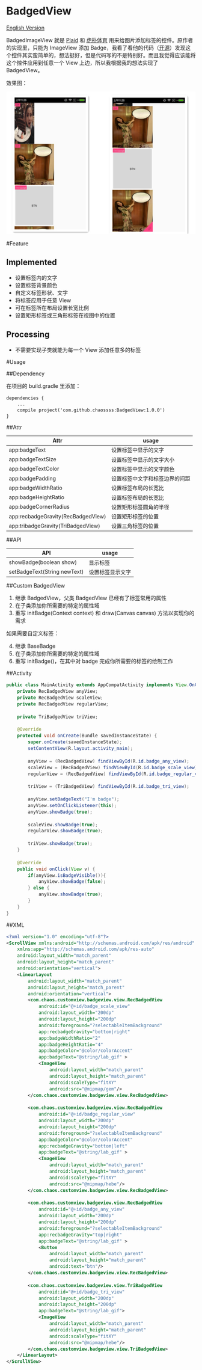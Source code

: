 # BadgedView

[English Version](README_ENGLISH.md)

BadgedImageView 就是 [Plaid](https://github.com/nickbutcher/plaid) 和 [虎扑体育](http://mobile.hupu.com/?_r=globalNav) 用来给图片添加标签的控件。原作者的实现里，只能为 ImageView 添加 Badge，我看了看他的代码（[开源](https://github.com/yesidlazaro/BadgedImageview)）发现这个控件其实蛮简单的，想法挺好，但是代码写的不是特别好。而且我觉得应该能将这个控件应用到任意一个 View 上边，所以我根据我的想法实现了 BadgedView。

效果图：

![](example.png)

#Feature

## Implemented

- 设置标签内的文字
- 设置标签背景颜色
- 自定义标签形状、文字
- 将标签应用于任意 View
- 可在标签所在布局设置长宽比例
- 设置矩形标签或三角形标签在视图中的位置

## Processing

- 不需要实现子类就能为每一个 View 添加任意多的标签

#Usage

##Dependency

在项目的 build.gradle 里添加：

```
dependencies {
    ...
    compile project('com.github.chaossss:BadgedView:1.0.0')
}
```

##Attr

| Attr | usage |
|---------|--------|
| app:badgeText | 设置标签中显示的文字 |
| app:badgeTextSize | 设置标签中显示的文字大小 |
| app:badgeTextColor | 设置标签中显示的文字颜色 |
| app:badgePadding | 设置标签中文字和标签边界的间距 |
| app:badgeWidthRatio | 设置标签布局的长宽比 |
| app:badgeHeightRatio | 设置标签布局的长宽比 |
| app:badgeCornerRadius | 设置矩形标签圆角的半径 |
| app:recbadgeGravity(RecBadgedView) | 设置矩形标签的位置 |
| app:tribadgeGravity(TriBadgedView) | 设置三角标签的位置 |

##API

| API | usage |
|---------|--------|
| showBadge(boolean show) | 显示标签 |
| setBadgeText(String newText) | 设置标签显示文字 |

##Custom BadgedView

1. 继承 BadgedView，父类 BadgedView 已经有了标签常用的属性
2. 在子类添加你所需要的特定的属性域
3. 重写 initBadge(Context context) 和 draw(Canvas canvas) 方法以实现你的需求

如果需要自定义标签：

4. 继承 BaseBadge
5. 在子类添加你所需要的特定的属性域
6. 重写 initBadge()，在其中对 badge 完成你所需要的标签的绘制工作

##Activity

```java
public class MainActivity extends AppCompatActivity implements View.OnClickListener {
    private RecBadgedView anyView;
    private RecBadgedView scaleView;
    private RecBadgedView regularView;

    private TriBadgedView triView;

    @Override
    protected void onCreate(Bundle savedInstanceState) {
        super.onCreate(savedInstanceState);
        setContentView(R.layout.activity_main);

        anyView = (RecBadgedView) findViewById(R.id.badge_any_view);
        scaleView = (RecBadgedView) findViewById(R.id.badge_scale_view);
        regularView = (RecBadgedView) findViewById(R.id.badge_regular_view);

        triView = (TriBadgedView) findViewById(R.id.badge_tri_view);

        anyView.setBadgeText("I'm badge");
        anyView.setOnClickListener(this);
        anyView.showBadge(true);

        scaleView.showBadge(true);
        regularView.showBadge(true);

        triView.showBadge(true);
    }

    @Override
    public void onClick(View v) {
        if(anyView.isBadgeVisible()){
            anyView.showBadge(false);
        } else {
            anyView.showBadge(true);
        }
    }
}
```

##XML

```xml
<?xml version="1.0" encoding="utf-8"?>
<ScrollView xmlns:android="http://schemas.android.com/apk/res/android"
    xmlns:app="http://schemas.android.com/apk/res-auto"
    android:layout_width="match_parent"
    android:layout_height="match_parent"
    android:orientation="vertical">
    <LinearLayout
        android:layout_width="match_parent"
        android:layout_height="match_parent"
        android:orientation="vertical">
        <com.chaos.customview.badgeview.view.RecBadgedView
            android:id="@+id/badge_scale_view"
            android:layout_width="200dp"
            android:layout_height="200dp"
            android:foreground="?selectableItemBackground"
            app:recbadgeGravity="bottom|right"
            app:badgeWidthRatio="2"
            app:badgeHeightRatio="4"
            app:badgeColor="@color/colorAccent"
            app:badgeText="@string/lab_gif" >
            <ImageView
                android:layout_width="match_parent"
                android:layout_height="match_parent"
                android:scaleType="fitXY"
                android:src="@mipmap/gem"/>
        </com.chaos.customview.badgeview.view.RecBadgedView>

        <com.chaos.customview.badgeview.view.RecBadgedView
            android:id="@+id/badge_regular_view"
            android:layout_width="200dp"
            android:layout_height="200dp"
            android:foreground="?selectableItemBackground"
            app:badgeColor="@color/colorAccent"
            app:recbadgeGravity="bottom|left"
            app:badgeText="@string/lab_gif" >
            <ImageView
                android:layout_width="match_parent"
                android:layout_height="match_parent"
                android:scaleType="fitXY"
                android:src="@mipmap/hebe"/>
        </com.chaos.customview.badgeview.view.RecBadgedView>

        <com.chaos.customview.badgeview.view.RecBadgedView
            android:id="@+id/badge_any_view"
            android:layout_width="200dp"
            android:layout_height="200dp"
            android:foreground="?selectableItemBackground"
            app:recbadgeGravity="top|right"
            app:badgeText="@string/lab_gif" >
            <Button
                android:layout_width="match_parent"
                android:layout_height="match_parent"
                android:text="btn"/>
        </com.chaos.customview.badgeview.view.RecBadgedView>

        <com.chaos.customview.badgeview.view.TriBadgedView
            android:id="@+id/badge_tri_view"
            android:layout_width="200dp"
            android:layout_height="200dp"
            app:badgeText="@string/lab_gif">
            <ImageView
                android:layout_width="match_parent"
                android:layout_height="match_parent"
                android:scaleType="fitXY"
                android:src="@mipmap/hebe"/>
        </com.chaos.customview.badgeview.view.TriBadgedView>
    </LinearLayout>
</ScrollView>
```
